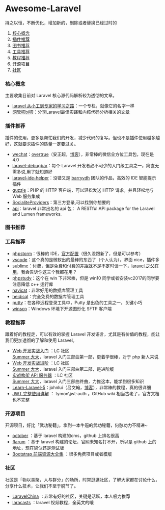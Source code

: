 # Awesome-Laravel 
持之以恒，不断优化，增加新的，删除或者替换已经过时的
1. [核心概念](#核心概念)
2. [插件推荐](#插件推荐)
3. [图书推荐](#图书推荐)
4. [工具推荐](#工具推荐)
5. [教程推荐](#教程推荐)
6. [开源项目](#开源项目)
7. [社区](#社区)
### <span id ="core">核心概念</span>
主要收集目前对 Laravel 核心源代码解析较为透彻的文章。
- [laravel 从小工到专家的学习之路](https://laravel-china.org/coder_to_artisan)：一个专栏，就像它的名字一样
- [网管叨bi叨](https://laravel-china.org/kevintech)：分享Laravel最佳实践和内核代码分析相关的文章
### <span id ="vender">插件推荐</span>
插件的使用，更多是帮忙我们的开发，减少代码的复写。但也不是插件使用越多越好，这就要求插件的质量一定要过关。
- [wechat](https://www.easywechat.com/)：[overtrue](https://github.com/overtrue)（安正超，[博客](https://overtrue.me/)），非常棒的微信全方位工具包，现在是 4.0
- [laravel-debugbar](https://github.com/barryvdh/laravel-debugbar)：每个 Laravel 开发者必不可少的入门级工具之一，简直无需多说,用了就知道好
- [laravel-ide-helper](https://github.com/barryvdh/laravel-ide-helper)：没错又是 [barryvdh](https://github.com/barryvdh) 团队的作品，高效的 IDE 智能提示插件
- [guzzle](https://github.com/guzzle/guzzle)：PHP 的 HTTP 客户端，可以轻松发送 HTTP 请求，并且轻松地与 Web 服务集成
- [SocialiteProviders](https://github.com/SocialiteProviders)：第三方登录,可以找到你想要的
- [api](https://github.com/dingo/api)：laravel 非常出名的 api 包： A RESTful API package for the Laravel and Lumen frameworks.
### <span id ="book">图书推荐</span>
### <span id ="tool">工具推荐</span>
- [phpstorm](https://www.jetbrains.com/phpstorm/)：很棒的 IDE，[官方配置](https://confluence.jetbrains.com/display/PhpStorm/Laravel+Development+using+PhpStorm)（很久没跟新了，但是可以参考）
- [vscode](https://code.visualstudio.com/)：这个真的是微软出的最棒的东西了（个人认为），界面 nice，插件多
- [sublime](https://www.sublimetext.com/)：付费，但是免费和付费的差距就不是不定时谈一下，[laravel 之父在用](https://laravel-china.org/articles/4184/laravels-father-taylor-otwell-how-to-work)，我会告诉你这三个我都在用？
- [phpstudy](http://phpstudy.php.cn/)：这个在 win 下非常棒，但是 win10 同学或者安装vc2017的同学要注意降低 c++ 运行库
- [navicat](http://www.navicat.com.cn/)：非常好用的数据库管理工具
- [heidisql](https://www.heidisql.com/)：完全免费的数据库管理工具
- [putty](https://www.putty.org/)：在各种远程登录工具中，Putty 是出色的工具之一，关键小巧
- [winscp](https://winscp.net/eng/docs/lang:chs)：Windows 环境下开源图形化 SFTP 客户端
### <span id ="course">教程推荐</span>
跟着好的教程走，可以有效的掌握 Laravel 开发语言，尤其是有价值的教程，能让我们更加透彻的了解和使用 Laravel。
- [Web 开发实战入门](https://laravel-china.org/courses/laravel-essential-training-5.5) ：LC 社区 [	
Summer 大大](https://laravel-china.org/users/1)，laravel 入门三部曲第一部，更着学很棒，对于 php 新人来说
- [ Web 开发实战进阶](https://laravel-china.org/courses/laravel-intermediate-training-5.5) ：LC 社区 [	
Summer 大大](https://laravel-china.org/users/1)，laravel 入门三部曲第二部，是进阶版
- [实战构架 API 服务器](https://laravel-china.org/courses/laravel-advance-training-5.5) ：LC 社区 [	
Summer 大大](https://laravel-china.org/users/1)，laravel 入门三部曲终曲，力推这本，能学到很多知识
- [Learn-Laravel-5](https://github.com/johnlui/Learn-Laravel-5)：johnlui（吕文翰，[博客](https://lvwenhan.com/)），非常棒的教程，真的很详细
- [JWT 完整使用详解](https://laravel-china.org/articles/10885/full-use-of-jwt) ： tymon\jwt-auth ，GitHub wiki 相当古老了，官方文档也不完整
### <span id ="open">开源项目</span>
开源项目，好比「武功秘籍」，拿到一本牛逼的武功秘籍，何愁功力不精进~
- [october](http://octobercms.com/) ：基于 laravel 构建的cms，github 上排名很高
- [flarum](https://github.com/flarum/flarum) ：基于 laravel 构建的论坛，官网未知名打不开，所以是 github 上的地址，现在貌似还是测试版
- [Bootstrap 前端资源大全集](https://laravel-china.org/articles/13696/a-complete-set-of-bootstrap-front-end-resources-continuous-update) ：很多免费项目或者模版
### <span id ="community">社区</span>
社区是「物以类聚，人与群分」的场所，时常逛逛社区，了解大家都在讨论什么，分享什么技术，让我们不至于脱节了。
- [LaravelChina](https://laravel-china.org/) ：非常有好的社区，关键是活跃，本人极力推荐
- [laracasts](https://laracasts.com/) ：laravel 视频教程，全英文的哦